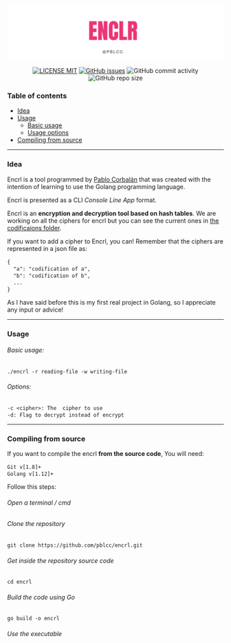 <p align="center"><img src="img/bg.png"></p>
<p align="center">
  <a href="LICENSE"><img alt="LICENSE MIT" src="https://img.shields.io/bower/l/bootstrap?color=ff69b4&label=LICENSE&style=flat-square"></a>
  <a href="https://github.com/pblcc/encrl/issues"><img alt="GitHub issues" src="https://img.shields.io/github/issues/pblcc/encrl?color=ff69b4&label=ISSUES&style=flat-square"></a>
  <img alt="GitHub commit activity" src="https://img.shields.io/github/commit-activity/m/pblcc/encrl?color=ff69b4&label=COMMITS&style=flat-square">
  <img alt="GitHub repo size" src="https://img.shields.io/github/repo-size/pblcc/encrl?color=ff69b4&label=SIZE&style=flat-square">
</p>

### Table of contents
- [Idea](#idea)
- [Usage](#usage)
  - [Basic usage](#basic-usage)
  - [Usage options](#options)
- [Compiling from source](#compiling-from-source)

---

### Idea
Encrl is a tool programmed by [Pablo Corbalán](https://github.com/pblcc) that was created with the intention of learning to use the Golang programming language.

Encrl is presented as a CLI *Console Line App* format.

Encrl is an **encryption and decryption tool based on hash tables**. We are working on all the ciphers for encrl but you can see the current ones in [the codificaions folder](/codifications/).

If you want to add a cipher to Encrl, you can! Remember that the ciphers are represented in a json file as:
```
{
  "a": "codification of a",
  "b": "codification of b",
  ...
}
```
As I have said before this is my first real project in Golang, so I appreciate any input or advice!

---

### Usage
###### Basic usage:
```shell
./encrl -r reading-file -w writing-file
```
###### Options:
```
-c <cipher>: The  cipher to use
-d: Flag to decrypt instead of encrypt
```

---

### Compiling from source
If you want to compile the encrl **from the source code**, You will need:
```
Git v[1.8]+
Golang v[1.12]+
```
Follow this steps:
###### Open a terminal / cmd
###### Clone the repository
```
git clone https://github.com/pblcc/encrl.git
```
###### Get inside the repository source code
```
cd encrl
```
###### Build the code using Go
```
go build -o encrl
```
###### Use the executable
